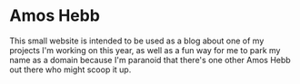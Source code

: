 # Amos Hebb

This small website is intended to be used as a blog about one of my projects I'm working on this year, as well as a fun way for me to park my name as a domain because I'm paranoid that there's one other Amos Hebb out there who might scoop it up.
